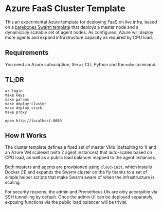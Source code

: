 # Azure FaaS Cluster Template

This an experimental Azure template for deploying FaaS on live infra, based on a [barebones Swarm template][t] that deploys a master node and a dynamically scalable set of agent nodes. As configured, Azure will deploy more agents and expand infrastructure capacity as required by CPU load.

## Requirements

You need an Azure subscription, the `az` CLI, Python and the `make` command.

## TL;DR

    az login
    make keys
    make params
    make deploy-cluster
    make deploy-stack
    make proxy

    open http://localhost:8080

## How it Works

The cluster template defines a fixed set of master VMs (defaulting to 1) and an Azure VM scaleset (with 2 agent instances) that auto-scales based on CPU load, as well as a public load balancer mapped to the agent instances.

Both masters and agents are provisioned using `cloud-init`, which installs Docker CE and expands the Swarm cluster on the fly thanks to a set of simple helper scripts that make Swarm aware of when the infrastructure is scaling.

For security reasons, the admin and Prometheus UIs are only accessible via SSH tunnelling by default. Once the admin UI can be deployed separately, exposing functions via the public load balancer will be trivial.

[t]: https://github.com/rcarmo/azure-docker-swarm-cluster